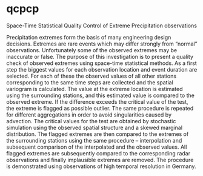 # qcpcp
Space-Time Statistical Quality Control of Extreme Precipitation observations

Precipitation extremes form the basis of many engineering design decisions. Extremes are rare events which may differ strongly from “normal” observations. Unfortunately some of the observed extremes may be inaccurate or false. The purpose of this investigation is to present a quality check of observed extremes using space-time statistical methods. As a first step the biggest values for each observation location and event duration are selected. For each of these the observed values of all other stations corresponding to the same time steps are collected and the spatial variogram is calculated. The value at the extreme location is estimated using the surrounding stations, and this estimated value is compared to the observed extreme. If the difference exceeds the critical value of the test, the extreme is flagged as possible outlier. The same procedure is repeated for different aggregations in order to avoid singularities caused by advection. The critical values for the test are obtained by stochastic simulation using the observed spatial structure and a skewed marginal distribution. The flagged extremes are then compared to the extremes of the surrounding stations using the same procedure – interpolation and subsequent comparison of the interpolated and the observed values. All flagged extremes are subsequently compared to the corresponding radar observations and finally implausible extremes are removed. The procedure is demonstrated using observations of high temporal resolution in Germany.
